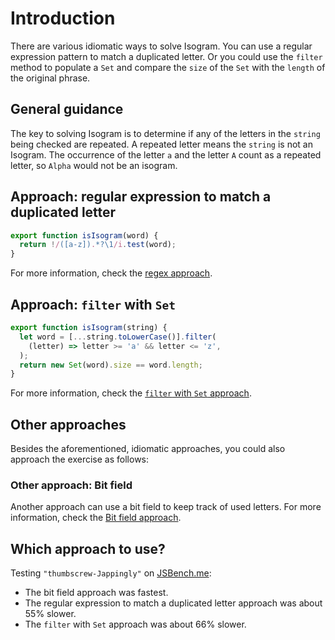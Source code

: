 # Introduction

There are various idiomatic ways to solve Isogram.
You can use a regular expression pattern to match a duplicated letter.
Or you could use the `filter` method to populate a `Set` and compare the `size` of the `Set` with the `length` of the original phrase.

## General guidance

The key to solving Isogram is to determine if any of the letters in the `string` being checked are repeated.
A repeated letter means the `string` is not an Isogram.
The occurrence of the letter `a` and the letter `A` count as a repeated letter, so `Alpha` would not be an isogram.

## Approach: regular expression to match a duplicated letter

```javascript
export function isIsogram(word) {
  return !/([a-z]).*?\1/i.test(word);
}
```

For more information, check the [regex approach][approach-regex].

## Approach: `filter` with `Set`

```javascript
export function isIsogram(string) {
  let word = [...string.toLowerCase()].filter(
    (letter) => letter >= 'a' && letter <= 'z',
  );
  return new Set(word).size == word.length;
}
```

For more information, check the [`filter` with `Set` approach][approach-filter-set].

## Other approaches

Besides the aforementioned, idiomatic approaches, you could also approach the exercise as follows:

### Other approach: Bit field

Another approach can use a bit field to keep track of used letters.
For more information, check the [Bit field approach][approach-bitfield].

## Which approach to use?

Testing `"thumbscrew-Jappingly"` on [JSBench.me][jsbench-me]:

- The bit field approach was fastest.
- The regular expression to match a duplicated letter approach was about 55% slower.
- The `filter` with `Set` approach was about 66% slower.

[approach-regex]: https://exercism.org/tracks/javascript/exercises/isogram/approaches/regex-match-dupe
[approach-filter-set]: https://exercism.org/tracks/javascript/exercises/isogram/approaches/filter-set
[approach-bitfield]: https://exercism.org/tracks/javascript/exercises/isogram/approaches/bitfield
[jsbench-me]: https://jsbench.me/
